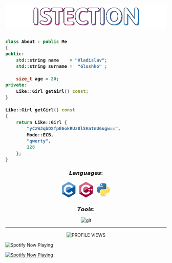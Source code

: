 [comment]: # (https://textgenerator.ru/ - Bold Italic)

<h1 align="center">
    <img
        src="gif/nickname.gif"
        alt="ISTECTION"
    >
</h1>

<h3>

```cpp
class About : public Me
{
public:
    std::string name    = "Vladislav";
    std::string surname =  "Glushko" ;

    size_t age = 20;
private:
    Like::Girl getGirl() const;
}

Like::Girl getGirl() const
{
    return Like::Girl {
        "yCzWJqbDXfpB6okRUzBlSHatnU6ugw==",
        Mode::ECB,
        "qwerty",
        128
    };
}
```

</h3>


<h3 align="center"> 𝙇𝙖𝙣𝙜𝙪𝙖𝙜𝙚𝙨: </h3>
<p align="center">
    <img src="https://raw.githubusercontent.com/devicons/devicon/master/icons/c/c-original.svg" alt="c" width="50" height="50"/>
    <img src="https://raw.githubusercontent.com/devicons/devicon/master/icons/cplusplus/cplusplus-original.svg" alt="cpp" width="50" height="50"/>
    <img src="https://raw.githubusercontent.com/devicons/devicon/master/icons/python/python-original.svg" alt="python" width="50" height="50"/>
</p>

<h3 align="center"> 𝙏𝙤𝙤𝙡𝙨: </h3>
<p align="center">
    <img src="https://www.vectorlogo.zone/logos/git-scm/git-scm-icon.svg" alt="git" width="50" height="50"/>
</p>

___
<p align="center">
    <img
        src="https://komarev.com/ghpvc/?username=ISTECTION&label=PROFILE+VIEWS"
        alt="PROFILE VIEWS"
    >
</p>


<img src="https://novatorem-ochre-sigma.vercel.app/api/spotify-playing" alt="Spotify Now Playing" width="350">


[<img src="https://novatorem-ochre-sigma.vercel.app/api/spotify-playing" alt="Spotify Now Playing" width="350" />](https://open.spotify.com/user/8y5ollctzg5urkiguevw2b3ju)